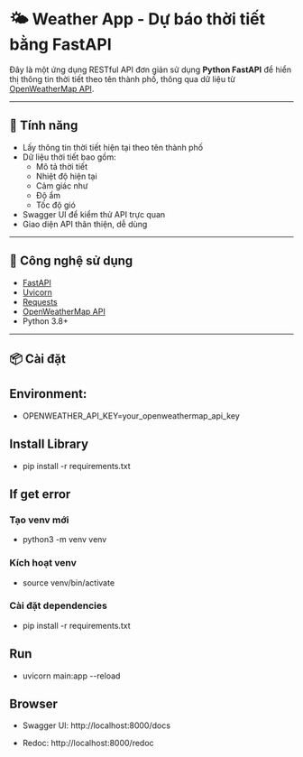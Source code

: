 # 🌤 Weather App - Dự báo thời tiết bằng FastAPI

Đây là một ứng dụng RESTful API đơn giản sử dụng **Python FastAPI** để hiển thị thông tin thời tiết theo tên thành phố, thông qua dữ liệu từ [OpenWeatherMap API](https://openweathermap.org/api).

---

## 🚀 Tính năng

- Lấy thông tin thời tiết hiện tại theo tên thành phố
- Dữ liệu thời tiết bao gồm:
  - Mô tả thời tiết
  - Nhiệt độ hiện tại
  - Cảm giác như
  - Độ ẩm
  - Tốc độ gió
- Swagger UI để kiểm thử API trực quan
- Giao diện API thân thiện, dễ dùng

---

## 🧰 Công nghệ sử dụng

- [FastAPI](https://fastapi.tiangolo.com/)
- [Uvicorn](https://www.uvicorn.org/)
- [Requests](https://docs.python-requests.org/)
- [OpenWeatherMap API](https://openweathermap.org/api)
- Python 3.8+

---

## 📦 Cài đặt

## Environment:
- OPENWEATHER_API_KEY=your_openweathermap_api_key

## Install Library
- pip install -r requirements.txt

## If get error
### Tạo venv mới
- python3 -m venv venv

### Kích hoạt venv
- source venv/bin/activate

### Cài đặt dependencies
- pip install -r requirements.txt


## Run
- uvicorn main:app --reload

## Browser
- Swagger UI: http://localhost:8000/docs

- Redoc: http://localhost:8000/redoc

